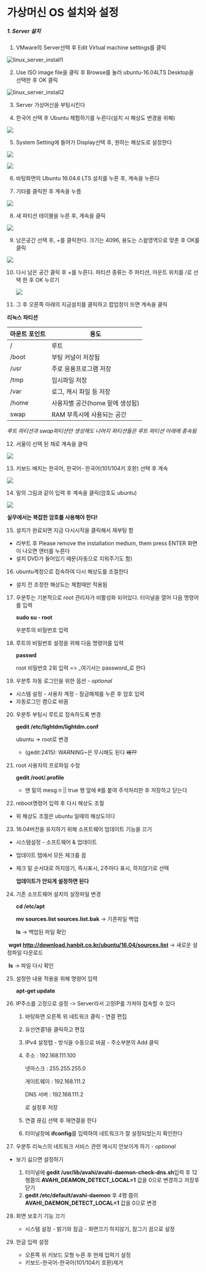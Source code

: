 # 가상머신 OS 설치와 설정

##### 1. Server 설치

1. VMware의 Server선택 후 Edit Virtual machine settings를 클릭

![linux_server_install1](..\image\linux_Serverinstall1.jpg)



2. Use ISO image file을 클릭 후 Browse를 눌러 ubuntu-16.04LTS Desktop을 선택한 후 OK 클릭

![linux_server_install2](..\image\linux_Serverinstall2.jpg)



3. Server 가상머신을 부팅시킨다



4. 한국어 선택 후 Ubuntu 체험하기를 누른다(설치 시 해상도 변경을 위해)

![](..\image\linux_Serverinstall3.jpg)



5. System Setting에 들어가 Display선택 후, 원하는 해상도로 설정한다

![](..\image\linux_Serverinstall4.jpg)

![](..\image\linux_Serverinstall5.jpg)



6. 바탕화면의 Ubuntu 16.04.6 LTS 설치를 누른 후, 계속을 누른다



7. 기타를 클릭한 후 계속을 누름

![](..\image\linux_Serverinstall6.jpg)



8. 새 파티션 테이블을 누른 후, 계속을 클릭

![](..\image\linux_Serverinstall7.jpg)



9. 남은공간 선택 후, +를 클릭한다. 크기는 4096, 용도는 스왑영역으로 맞춘 후 OK를 클릭

![](..\image\linux_Serverinstall8.jpg)



10. 다시 남은 공간 클릭 후 +를 누른다.  파티션 종류는 주 파티션, 마운트 위치를 /로 선택 한 후  OK 누르기

    ![](..\image\linux_Serverinstall9.jpg)



11. 그 후 오른쪽 아래의 지금설치를 클릭하고 팝업창이 뜨면 계속을 클릭



**리눅스 파티션**

| 마운트 포인트 | 용도                            |
| ------------- | ------------------------------- |
| /             | 루트                            |
| /boot         | 부팅 커널이 저장됨              |
| /usr          | 주로 응용프로그램 저장          |
| /tmp          | 임시파일 저장                   |
| /var          | 로그, 캐시 파일 등 저장         |
| /home         | 사용자별 공간(home 밑에 생성됨) |
| swap          | RAM 부족시에 사용되는 공간      |

_루트 파티션과 swap파티션만 생성해도 나머지 파티션들은 루트 파티션 아래에 종속됨_



12. 서울이 선택 된 채로 계속을 클릭

![](..\image\linux_Serverinstall10.jpg)



13. 키보드 배치는 한국어, 한국어- 한국어(101/104키 호환) 선택 후 계속

![](..\image\linux_Serverinstall11.jpg)



14. 밑의 그림과 같이 입력 후 계속을 클릭(암호도 ubuntu)

![](..\image\linux_Serverinstall12.jpg)

**실무에서는 복잡한 암호를 사용해야 한다!**



15. 설치가 완료되면 지금 다시시작을 클릭해서 재부팅 함

* 리부트 후 Please remove the installation medium, them press ENTER 화면이 나오면 엔터를 누른다 
* 설치 DVD가 들어있기 때문(자동으로 지워주기도 함)



16. ubuntu계정으로 접속하여 다시 해상도를 조절한다

* 설치 전 조정한 해상도는 체험때만 적용됨



17. 우분투는 기본적으로 root 관리자가 비활성화 되어있다. 터미널을 열어 다음 명령어를 입력

    **sudo su - root**

    우분투의 비밀번호 입력



18. 루트의 비밀번호 설정을 위해 다음 명령어를 입력

    **passwd**

    root 비밀번호 2회 입력 => _여기서는 password_로 한다



19. 우분투 자동 로그인을 위한 옵션 -  _optional_

* 시스템 설정 - 사용자 계정 - 잠금해제를 누른 후 암호 입력
* 자동로그인 켬으로 바꿈



20. 우분투 부팅시 루트로 접속하도록 변경

    **gedit /etc/lightdm/lightdm.conf**

    ubuntu -> root로 변경

    * (gedit:2415): WARNING~은 무시해도 된다 ~~왜??~~



21. root 사용자의 프로파일 수정

    **gedit /root/.profile**

    * 맨 밑의 mesg n || true 행 앞에 #를 붙여 주석처리한 후 저장하고 닫는다



22. reboot명령어 입력 후 다시 해상도 조절

* 위 해상도 조절은 ubuntu 일때의 해상도이다



23. 16.04버전을 유지하기 위해 소프트웨어 업데이트 기능을 끄기

* 시스템설정 - 소프트웨어 & 업데이트

* 업데이트 탭에서 모든 체크를 끔

* 체크 밑 순서대로 하지않기, 즉시표시, 2주마다 표시, 하지않기로 선택

  **업데이트가 안되게 설정하면 된다**

  

24. 기존 소프트웨어 설치의 설정파일 변경

    **cd /etc/apt**

    **mv sources.list sources.list.bak** -> 기존파일 백업

    **ls**														  -> 백업된 파일 확인



​		**wget http://download.hanbit.co.kr/ubuntu/16.04/sources.list** -> 새로운 설정파일 다운로드

​		**ls** -> 파일 다시 확인



25. 설정한 내용 적용을 위해 명령어 입력

    **apt-get update**

    

26. IP주소를 고정으로 설정 -> Server라서 고정IP를 가져야 접속할 수 있다
    1. 바탕화면 오른쪽 위 네트워크 클릭 - 연결 편집

    2. 유선연결1을 클릭하고 편집

    3. IPv4 설정탭 - 방식을 수동으로 바꿈 - 주소부분의 Add 클릭

    4. 주소 : 192.168.111.100

       넷마스크 : 255.255.255.0

       게이트웨이 : 192.168.111.2

       DNS 서버 : 192.168.111.2

       로 설정후 저장

    5. 연결 끊김 선택 후 재연결을 한다

    6. 터미널창에 **ifconfig**를 입력하여 네트워크가 잘 설정되었는지 확인한다



27. 우분투 리눅스의 네트워크 서비스 관련 메시지 안보이게 하기 - _optional_

* 보기 싫으면 설정하기

  1. 터미널에 **gedit /usr/lib/avahi/avahi-daemon-check-dns.sh**입력 후 12행쯤의 **AVAHI_DEAMON_DETECT_LOCAL=1** 값을 0으로 변경하고 저장후 닫기
  2. **gedit /etc/default/avahi-daemon** 후 4행 쯤의 **AVAHI_DAEMON_DETECT_LOCAL=1** 값을 0으로 변경

  

28. 화면 보호기 기능 끄기
    * 시스템 설정 - 밝기와 잠금 - 화면끄기 하지않기, 잠그기 끔으로 설정



29. 한글 입력 설정 
    * 오른쪽 위 키보드 모형 누른 후 현재 입력기 설정
    * 키보드-한국어-한국어(101/104키 호환)제거 



